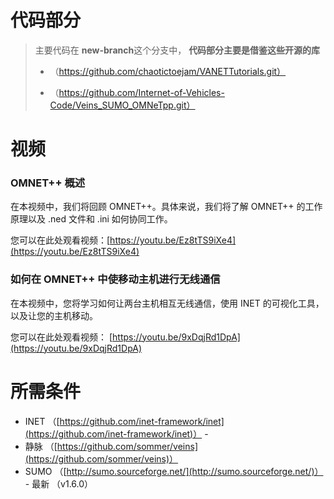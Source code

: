 



# 代码部分
>主要代码在 **new-branch**这个分支中， **代码部分主要是借鉴这些开源的库**
> - （https://github.com/chaotictoejam/VANETTutorials.git）
> 
> - （https://github.com/Internet-of-Vehicles-Code/Veins_SUMO_OMNeTpp.git）

# 视频
### OMNET++ 概述

[](https://github.com/chaotictoejam/VANETTutorials?tab=readme-ov-file#an-overview-of-omnet)

在本视频中，我们将回顾 OMNET++。具体来说，我们将了解 OMNET++ 的工作原理以及 .ned 文件和 .ini 如何协同工作。

您可以在此处观看视频：[https://youtu.be/Ez8tTS9iXe4](https://youtu.be/Ez8tTS9iXe4)

### 如何在 OMNET++ 中使移动主机进行无线通信

[](https://github.com/chaotictoejam/VANETTutorials?tab=readme-ov-file#how-to-make-mobile-hosts-communicate-wirelessly-in-omnet)

在本视频中，您将学习如何让两台主机相互无线通信，使用 INET 的可视化工具，以及让您的主机移动。

您可以在此处观看视频：  [https://youtu.be/9xDqjRd1DpA](https://youtu.be/9xDqjRd1DpA)

# 所需条件
-   INET （[https://github.com/inet-framework/inet](https://github.com/inet-framework/inet)） - 
-   静脉 （[https://github.com/sommer/veins](https://github.com/sommer/veins)）
-   SUMO （[http://sumo.sourceforge.net/](http://sumo.sourceforge.net/)） - 最新 （v1.6.0）

